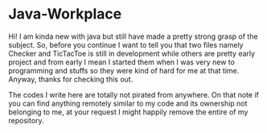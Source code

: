 # Java-Workplace
Hi! I am kinda new with java but still have made a pretty strong grasp of the subject.
So, before you continue I want to tell you that two files namely Checker and TicTacToe is still in development while others are pretty early project and from early I mean I started them when I was very new to programming and stuffs so they were kind of hard for me at that time.
Anyway, thanks for checking this out.



The codes I write here are totally not pirated from anywhere. On that note if you can find anything remotely similar to my code and its ownership not belonging to me, at your request I might happily remove the entire of my repository.
